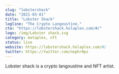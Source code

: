 ```yaml
---
slug: "lobstershack"
date: "2021-03-01"
title: "Lobster Shack"
logline: "The Crypto Langoustine."
cta: "https://lobstershack.holaplex.com/#/"
logo: /img/Lobster shack.svg
category: metaplex, nft
status: live
website: https://lobstershack.holaplex.com/#/
twitter: https://twitter.com/nephr0ps
---
```

Lobster shack is a crypto langoustine and NFT artist.